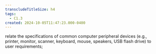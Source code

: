 ```yaml
---
transcludeTitleSize: h4
tags:
  - C1.3
created: 2024-10-05T11:47:23.000-0400
---
```

relate the specifications of common computer peripheral devices (e.g., printer, monitor, scanner, keyboard, mouse, speakers, USB flash drive) to user requirements;